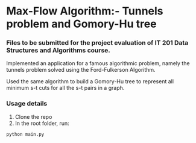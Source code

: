 # Max-Flow Algorithm:- Tunnels problem and Gomory-Hu tree

### Files to be submitted for the project evaluation of IT 201 Data Structures and Algorithms course.

Implemented an application for a famous algorithmic problem, namely the tunnels problem solved
using the Ford-Fulkerson Algorithm.

Used the same algorithm to build a Gomory-Hu tree to represent all minimum s-t cuts
for all the s-t pairs in a graph.

### Usage details

1. Clone the repo
2. In the root folder, run: 
```
python main.py
```


         
